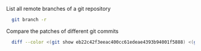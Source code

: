 

List all remote branches of a git repository
```sh
  git branch -r
```

Compare the patches of different git commits

```sh
  diff --color <(git show eb22c42f3eeac400cc61edeae4393b94001f5888) <(git show fc1c7bde682aba2c181dc79837f58453cf67e1f9)
```
